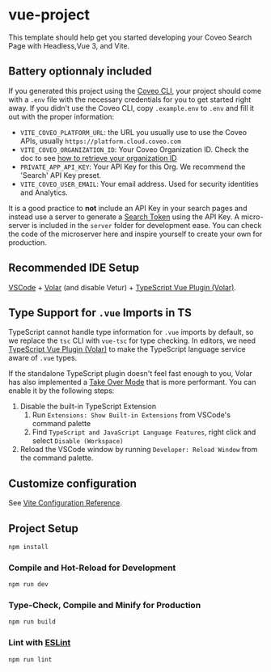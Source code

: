 # vue-project

This template should help get you started developing your Coveo Search Page with Headless,Vue 3, and Vite.

## Battery optionnaly included

If you generated this project using the [Coveo CLI](https://github.com/coveo/cli), your project should come with a `.env` file with the necessary credentials for you to get started right away.
If you didn't use the Coveo CLI, copy `.example.env` to `.env` and fill it out with the proper information:

- `VITE_COVEO_PLATFORM_URL`: the URL you usually use to use the Coveo APIs, usually `https://platform.cloud.coveo.com`
- `VITE_COVEO_ORGANIZATION_ID`: Your Coveo Organization ID. Check the doc to see [how to retrieve your organization ID](https://docs.coveo.com/en/148/manage-an-organization/retrieve-the-organization-id)
- `PRIVATE_APP_API_KEY`: Your API Key for this Org. We recommend the 'Search' API Key preset.
- `VITE_COVEO_USER_EMAIL`: Your email address. Used for security identities and Analytics.

It is a good practice to **not** include an API Key in your search pages and instead use a server to generate a [Search Token](https://docs.coveo.com/en/56/build-a-search-ui/search-token-authentication) using the API Key.
A micro-server is included in the `server` folder for development ease. You can check the code of the microserver here and inspire yourself to create your own for production.

## Recommended IDE Setup

[VSCode](https://code.visualstudio.com/) + [Volar](https://marketplace.visualstudio.com/items?itemName=Vue.volar) (and disable Vetur) + [TypeScript Vue Plugin (Volar)](https://marketplace.visualstudio.com/items?itemName=Vue.vscode-typescript-vue-plugin).

## Type Support for `.vue` Imports in TS

TypeScript cannot handle type information for `.vue` imports by default, so we replace the `tsc` CLI with `vue-tsc` for type checking. In editors, we need [TypeScript Vue Plugin (Volar)](https://marketplace.visualstudio.com/items?itemName=Vue.vscode-typescript-vue-plugin) to make the TypeScript language service aware of `.vue` types.

If the standalone TypeScript plugin doesn't feel fast enough to you, Volar has also implemented a [Take Over Mode](https://github.com/johnsoncodehk/volar/discussions/471#discussioncomment-1361669) that is more performant. You can enable it by the following steps:

1. Disable the built-in TypeScript Extension
   1. Run `Extensions: Show Built-in Extensions` from VSCode's command palette
   2. Find `TypeScript and JavaScript Language Features`, right click and select `Disable (Workspace)`
2. Reload the VSCode window by running `Developer: Reload Window` from the command palette.

## Customize configuration

See [Vite Configuration Reference](https://vitejs.dev/config/).

## Project Setup

```sh
npm install
```

### Compile and Hot-Reload for Development

```sh
npm run dev
```

### Type-Check, Compile and Minify for Production

```sh
npm run build
```

### Lint with [ESLint](https://eslint.org/)

```sh
npm run lint
```
